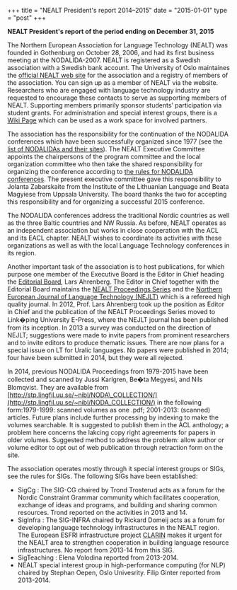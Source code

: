 +++
title = "NEALT President's report 2014–2015"
date = "2015-01-01"
type = "post"
+++

**NEALT President's report of the period ending on December 31, 2015**

The Northern European Association for Language Technology (NEALT) was founded in Gothenburg on October 28, 2006, and had its first business meeting at the NODALIDA-2007. NEALT is registered as a Swedish association with a Swedish bank account. The University of Oslo maintaines the [official NEALT web site](http://omilia.uio.no/nealt) for the association and a registry of members of the association. You can sign up as a member of NEALT via the website. Researchers who are engaged with language technology industry are requested to encourage these contacts to serve as supporting members of NEALT. Supporting members primarily sponsor students’ participation via student grants. For administration and special interest groups, there is a [Wiki Page](http://kitwiki.csc.fi/twiki/bin/view/Nealt/) which can be used as a work space for involved partners.

The association has the responsibility for the continuation of the NODALIDA conferences which have been successfully organized since 1977 (see the [list of NODALIDAs and their sites](http://omilia.uio.no/nealt/?task=conferences)). The NEALT Executive Committee appoints the chairpersons of the program committee and the local organization committee who then take the shared responsibility for organizing the conference according to [the rules for NODALIDA conferences](NealtEcNodalidaRules.html). The present executive committee gave this responsibility to Jolanta Zabarskaite from the Institute of the Lithuanian Language and Beata Magyiese from Uppsala University. The board thanks the two for accepting this responsibility and for organizing a successful 2015 conference.

The NODALIDA conferences address the traditional Nordic countries as well as the three Baltic countries and NW Russia. As before, NEALT operates as an independent association but works in close cooperation with the ACL and its EACL chapter. NEALT wishes to coordinate its activities with these organizations as well as with the local Language Technology conferences in its region.

Another important task of the association is to host publications, for which purpose one member of the Executive Board is the Editor in Chief heading the [Editorial Board](http://www.nejlt.ep.liu.se/board.htm), Lars Ahrenberg. The Editor in Chief together with the Editorial Board maintains the [NEALT Proceedings Series](http://omilia.uio.no/nealt/?task=publications) and the [Northern European Journal of Language Technology (NEJLT)](http://www.nejlt.ep.liu.se/) which is a refereed high quality journal. In 2012, Prof. Lars Ahrenberg took up the position as Editor in Chief and the publication of the NEALT Proceedings Series moved to Link�ping University E-Press, where the NEJLT journal has been published from its inception. In 2013 a survey was conducted on the direction of NEJLT; suggestions were made to invite papers from prominent researchers and to invite editors to produce thematic issues. There are now plans for a special issue on LT for Uralic languages. No papers were published in 2014; four have been submitted in 2014, but they were all rejected.

In 2014, previous NODALIDA Proceedings from 1979-2015 have been collected and scanned by Jussi Karlgren, Be�ta Megyesi, and Nils Blomqvist. They are available from [http://stp.lingfil.uu.se/~nibl/NODA\_COLLECTION/](http://stp.lingfil.uu.se/~nibl/NODA_COLLECTION/) in the following form:1979-1999: scanned volumes as one .pdf; 2001-2013: (scanned) articles. Future plans include further processing by indexing to make the volumes searchable. It is suggested to publish them in the ACL anthology; a problem here concerns the lakcing copy right agreements for papers in older volumes. Suggested method to address the problem: allow author or volume editor to opt out of web publication through retraction form on the site.

The association operates mostly through it special interest groups or SIGs, see the rules for SIGs. The following SIGs have been established:

*   SigCg : The SIG-CG chaired by Trond Trosterud acts as a forum for the Nordic Constraint Grammar community which facilitates cooperation, exchange of ideas and programs, and building and sharing common resources. Trond reported on the activities in 2013 and 14.
*   SigInfra : The SIG-INFRA chaired by Rickard Domeij acts as a forum for developing language technology infrastructures in the NEALT region. The European ESFRI infrastructure project [CLARIN](http://www.clarin.eu/) makes it urgent for the NEALT area to strengthen cooperation in building language resource infrastructures. No report from 2013-14 from this SIG.
*   SigTeaching : Elena Volodina reported from 2013-2014.
*   NEALT special interest group in high-performance computing (for NLP) chaired by Stephan Oepen, Oslo Univesrity. Filip Ginter reported from 2013-2014.
